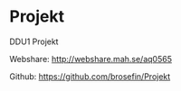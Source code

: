 # Projekt
DDU1 Projekt

Webshare:
http://webshare.mah.se/aq0565


Github:
https://github.com/brosefin/Projekt